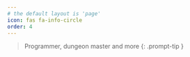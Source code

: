 ```yaml
---
# the default layout is 'page'
icon: fas fa-info-circle
order: 4
---
```


> Programmer, dungeon master and more
{: .prompt-tip }
